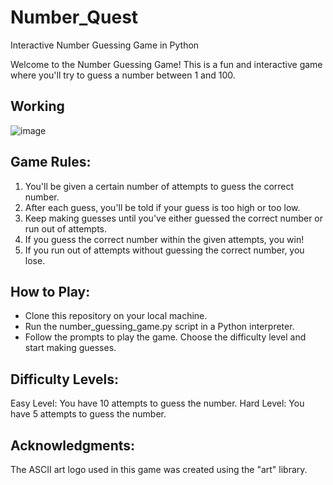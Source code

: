 # Number_Quest
Interactive Number Guessing Game in Python


Welcome to the Number Guessing Game! This is a fun and interactive game where you'll try to guess a number between 1 and 100.

## **Working**
![image](https://github.com/sarvesh-2109/Number_Quest/assets/113255836/4406b164-9cf1-4e5d-8932-39e3d9414a42)



## **Game Rules:**
1. You'll be given a certain number of attempts to guess the correct number.
2. After each guess, you'll be told if your guess is too high or too low.
3. Keep making guesses until you've either guessed the correct number or run out of attempts.
4. If you guess the correct number within the given attempts, you win!
5. If you run out of attempts without guessing the correct number, you lose.

## **How to Play:**
- Clone this repository on your local machine.
- Run the number_guessing_game.py script in a Python interpreter.
- Follow the prompts to play the game. Choose the difficulty level and start making guesses.

## **Difficulty Levels:**
Easy Level: You have 10 attempts to guess the number.
Hard Level: You have 5 attempts to guess the number.

## **Acknowledgments:**
The ASCII art logo used in this game was created using the "art" library.







